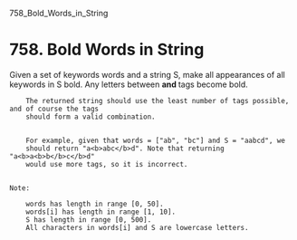 758_Bold_Words_in_String
# 758. Bold Words in String

Given a set of keywords words and a string S, make all appearances
        of all keywords in S bold. Any letters between <b> and
        </b> tags become bold.
    
    
        The returned string should use the least number of tags possible, and of course the tags
        should form a valid combination.
    
    
        For example, given that words = ["ab", "bc"] and S = "aabcd", we
        should return "a<b>abc</b>d". Note that returning "a<b>a<b>b</b>c</b>d"
        would use more tags, so it is incorrect.
    

    Note:
    
        words has length in range [0, 50].
        words[i] has length in range [1, 10].
        S has length in range [0, 500].
        All characters in words[i] and S are lowercase letters.